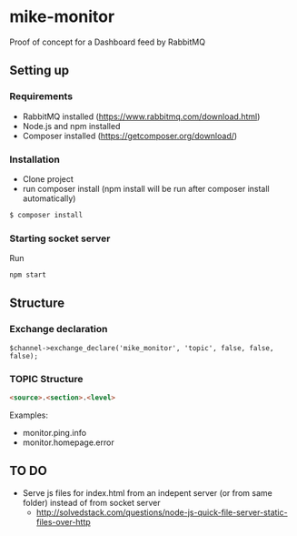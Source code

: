 # mike-monitor
Proof of concept for a Dashboard feed by RabbitMQ

## Setting up

### Requirements

* RabbitMQ installed (https://www.rabbitmq.com/download.html)
* Node.js and npm installed
* Composer installed (https://getcomposer.org/download/)

### Installation

* Clone project
* run composer install (npm install will be run after composer install automatically)
```bash
$ composer install
```

### Starting socket server

Run
``` bash
npm start
```

## Structure

### Exchange declaration
```
$channel->exchange_declare('mike_monitor', 'topic', false, false, false);
```

### TOPIC Structure
```html
<source>.<section>.<level>
```

Examples:

* monitor.ping.info
* monitor.homepage.error

## TO DO

* Serve js files for index.html from an indepent server (or from same folder) instead of from socket server
    - http://solvedstack.com/questions/node-js-quick-file-server-static-files-over-http